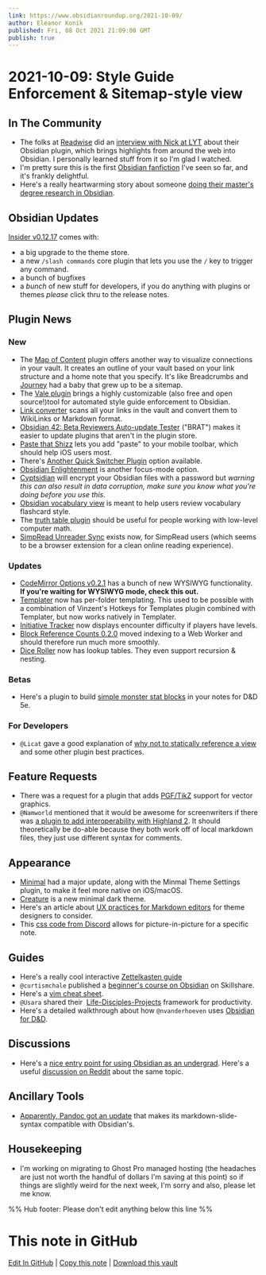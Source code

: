 ```yaml
---
link: https://www.obsidianroundup.org/2021-10-09/
author: Eleanor Konik
published: Fri, 08 Oct 2021 21:09:00 GMT
publish: true
---
```


# 2021-10-09: Style Guide Enforcement & Sitemap-style view

## In The Community

-   The folks at [Readwise](https://readwise.io/i/ac9) did an [interview with Nick at LYT](https://www.youtube.com/watch?v=n12iIZwL4S4) about their Obsidian plugin, which brings highlights from around the web into Obsidian. I personally learned stuff from it so I'm glad I watched.
-   I'm pretty sure this is the first [Obsidian fanfiction](http://discordapp.com/channels/686053708261228577/805952223124520961/893614070165540874) I've seen so far, and it's frankly delightful.
-   Here's a really heartwarming story about someone [doing their master's degree research in Obsidian](https://www.reddit.com/r/ObsidianMD/comments/q37y8u/practical_results_obsidian_helped_me_write_my/).

## Obsidian Updates

[Insider v0.12.17](https://forum.obsidian.md/t/obsidian-release-v0-12-17-insider-build/25270) comes with:

-   a big upgrade to the theme store.
-   a new `/slash commands` core plugin that lets you use the `/` key to trigger any command.
-   a bunch of bugfixes
-   a _bunch_ of new stuff for developers, if you do anything with plugins or themes _please_ click thru to the release notes.

## Plugin News

### New

-   The [Map of Content](https://github.com/Robin-Haupt-1/Obsidian-Map-of-Content) plugin offers another way to visualize connections in your vault. It creates an outline of your vault based on your link structure and a home note that you specify. It's like Breadcrumbs and [Journey](https://publish.obsidian.md/alexisrondeau/Obsidian+Journey+Plugin) had a baby that grew up to be a sitemap.
-   The [Vale plugin](https://github.com/marcusolsson/obsidian-vale) brings a highly customizable (also free and open source!)tool for automated style guide enforcement to Obsidian.
-   [Link converter](https://github.com/ozntel/obsidian-link-converter) scans all your links in the vault and convert them to WikiLinks or Markdown format.
-   [Obsidian 42: Beta Reviewers Auto-update Tester](https://github.com/TfTHacker/obsidian42-brat) ("BRAT") makes it easier to update plugins that aren't in the plugin store.
-   [Paste that Shizz](https://github.com/shabegom/paste-that-shizz) lets you add "paste" to your mobile toolbar, which should help iOS users most.
-   There's [Another Quick Switcher Plugin](https://github.com/tadashi-aikawa/obsidian-another-quick-switcher) option available.
-   [Obsidian Enlightenment](https://github.com/ryanjamurphy/enlightenment-obsidian) is another focus-mode option.
-   [Cyptsidian](https://github.com/triumphantomato/cryptsidian/) will encrypt your Obsidian files with a password but _warning this can also result in data corruption, make sure you know what you're doing before you use this._
-   [Obsidian vocabulary view](https://github.com/nnshi-s/obsidian-vocabulary-view-plugin) is meant to help users review vocabulary flashcard style.
-   The [truth table plugin](https://github.com/insertish/obsidian-truth-table-plugin) should be useful for people working with low-level computer math.
-   [SimpRead Unreader Sync](https://github.com/Kenshin/simpread-obsidian) exists now, for SimpRead users (which seems to be a browser extension for a clean online reading experience).

### Updates

-   [CodeMirror Options v0.2.1](https://github.com/nothingislost/obsidian-codemirror-options/releases/tag/0.2.1) has a bunch of new WYSIWYG functionality. **If you're waiting for WYSIWYG mode, check this out.**
-   [Templater](https://github.com/SilentVoid13/Templater) now has per-folder templating. This used to be possible with a combination of Vinzent's Hotkeys for Templates plugin combined with Templater, but now works natively in Templater.
-   [Initiative Tracker](https://github.com/valentine195/obsidian-initiative-tracker) now displays encounter difficulty if players have levels.
-   [Block Reference Counts 0.2.0](https://github.com/shabegom/obsidian-reference-count) moved indexing to a Web Worker and should therefore run much more smoothly.
-   [Dice Roller](https://github.com/valentine195/obsidian-dice-roller) now has lookup tables. They even support recursion & nesting.

### Betas

-   Here's a plugin to build [simple monster stat blocks](https://github.com/g-bauer/obsidian-quick-monsters) in your notes for D&D 5e.

### For Developers

-   `@Licat` gave a good explanation of [why not to statically reference a view](https://github.com/obsidianmd/obsidian-releases/pull/504) and some other plugin best practices.

## Feature Requests

-   There was a request for a plugin that adds [PGF/TikZ](https://forum.obsidian.md/t/tikz-support/9601) support for vector graphics.
-   `@Namworld` mentioned that it would be awesome for screenwriters if there was [a plugin to add interoperability with Highland 2](http://discordapp.com/channels/686053708261228577/805952223124520961/894587104846315600). It should theoretically be do-able because they both work off of local markdown files, they just use different syntax for comments.

## Appearance

-   [Minimal](https://github.com/kepano/obsidian-minimal) had a major update, along with the Minmal Theme Settings plugin, to make it feel more native on iOS/macOS.
-   [Creature](https://github.com/marcusolsson/obsidian-creature-theme) is a new minimal dark theme.
-   Here's an article about [UX practices for Markdown editors](https://css-tricks.com/considerations-for-using-markdown-writing-apps-on-static-sites/) for theme designers to consider.
-   This [css code from Discord](https://discord.com/channels/686053708261228577/702656734631821413/789297866769825883) allows for picture-in-picture for a specific note.

## Guides

-   Here's a really cool interactive [Zettelkasten guide](https://binnyva.com/zettelkasten/)
-   `@curtismchale` published a [beginner's course on Obsidian](https://www.skillshare.com/site/join?teacherRef=685311&via=teacher-referral&t=Getting-Started-with-Obsidian&sku=704822481) on Skillshare.
-   Here's a [vim cheat sheet](https://rumorscity.com/wp-content/uploads/2014/08/10-Best-VIM-Cheat-Sheet-02.jpg).
-   `@Usara` shared their  [Life-Disciples-Projects](https://github.com/uwidev/life-disciplines-projects) framework for productivity.
-   Here's a detailed walkthrough about how `@nvanderhoeven` uses [Obsidian for D&D](https://nicolevanderhoeven.com/blog/20210930-non-lazy-dms-use-obsidian-for-dnd/).

## Discussions

-   Here's a [nice entry point for using Obsidian as an undergrad](https://discord.com/channels/686053708261228577/722584061087842365/895123275611525160). Here's a useful [discussion on Reddit](https://www.reddit.com/r/ObsidianMD/comments/q25z8e/how_to_use_obsidian_for_university_whats_the_best/) about the same topic.

## Ancillary Tools

-   [Apparently, Pandoc got an update](http://discordapp.com/channels/686053708261228577/710585052769157141/894661122286821466) that makes its markdown-slide-syntax compatible with Obsidian's.

## Housekeeping

-   I'm working on migrating to Ghost Pro managed hosting (the headaches are just not worth the handful of dollars I'm saving at this point) so if things are slightly weird for the next week, I'm sorry and also, please let me know.

%% Hub footer: Please don't edit anything below this line %%

# This note in GitHub

<span class="git-footer">[Edit In GitHub](https://github.dev/obsidian-community/obsidian-hub/blob/main/01%20-%20Community/Obsidian%20Roundup/2021-10-09%20%20Style%20Guide%20Enforcement%20%26%20Sitemap-style%20view.md "git-hub-edit-note") | [Copy this note](https://raw.githubusercontent.com/obsidian-community/obsidian-hub/main/01%20-%20Community/Obsidian%20Roundup/2021-10-09%20%20Style%20Guide%20Enforcement%20%26%20Sitemap-style%20view.md "git-hub-copy-note") | [Download this vault](https://github.com/obsidian-community/obsidian-hub/archive/refs/heads/main.zip "git-hub-download-vault") </span>
